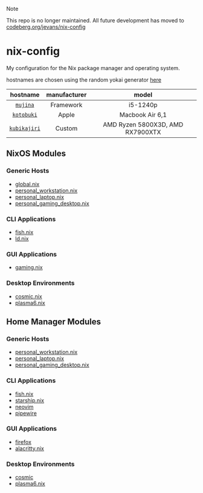 > [!NOTE]
> This repo is no longer maintained. All future development has moved to [codeberg.org/jevans/nix-config](https://codeberg.org/jevans/nix-config)

# nix-config

My configuration for the Nix package manager and operating system.

hostnames are chosen using the random yokai generator [here](https://yokai.com?redirect_to=random)

| hostname   | manufacturer | model           |
| :--------: | :----------: | :-------------: |
| [`mujina`](./hosts/mujina)         | Framework    | i5-1240p        |
| [`kotobuki`](./hosts/kotobuki)     | Apple        | Macbook Air 6,1 |
| [`kubikajiri`](./hosts/kubikajiri) | Custom       | AMD Ryzen 5800X3D, AMD RX7900XTX |

## NixOS Modules

### Generic Hosts

- [global.nix](./hosts/generic/global.nix)
- [personal_workstation.nix](./hosts/generic/personal_workstation.nix)
- [personal_laptop.nix](./hosts/generic/personal_laptop.nix)
- [personal_gaming_desktop.nix](./hosts/generic/personal_gaming_desktop.nix)

### CLI Applications

- [fish.nix](./nixosModules/cli-applications/fish.nix)
- [ld.nix](./nixosModules/cli-applications/ld.nix)

### GUI Applications

- [gaming.nix](./nixosModules/gui-applications/gaming.nix)

### Desktop Environments

- [cosmic.nix](./nixosModules/desktop-environments/cosmic.nix)
- [plasma6.nix](./nixosModules/desktop-environments/plasma6.nix)

## Home Manager Modules

### Generic Hosts

- [personal_workstation.nix](./home/personal_workstation.nix)
- [personal_laptop.nix](./home/personal_laptop.nix)
- [personal_gaming_desktop.nix](./home/personal_gaming_desktop.nix)

### CLI Applications

- [fish.nix](./homeManagerModules/cli-applications/fish.nix)
- [starship.nix](./homeManagerModules/cli-applications/starship.nix)
- [neovim](./homeManagerModules/cli-applications/neovim)
- [pipewire](./homeManagerModules/cli-applications/pipewire)

### GUI Applications

- [firefox](./homeManagerModules/gui-applications/firefox)
- [alacritty.nix](./homeManagerModules/gui-applications/alacritty.nix)

### Desktop Environments

- [cosmic](./homeManagerModules/desktop-environments/cosmic)
- [plasma6.nix](./homeManagerModules/desktop-environments/plasma6.nix)
